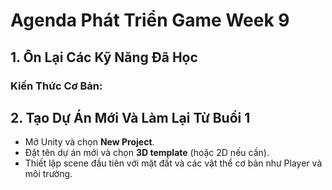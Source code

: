 # Agenda Phát Triển Game Week 9

## 1. Ôn Lại Các Kỹ Năng Đã Học

### Kiến Thức Cơ Bản:

## 2. Tạo Dự Án Mới Và Làm Lại Từ Buổi 1

- Mở Unity và chọn **New Project**.
- Đặt tên dự án mới và chọn **3D template** (hoặc 2D nếu cần).
- Thiết lập scene đầu tiên với mặt đất và các vật thể cơ bản như Player và môi trường.
